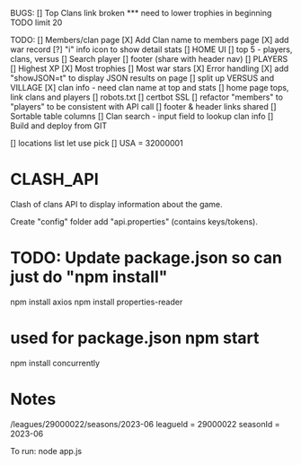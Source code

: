 BUGS:
[] Top Clans link broken *** need to lower trophies in beginning TODO limit 20

TODO:
[] Members/clan page
  [X] Add Clan name to members page
  [X] add war record
  [?] "i" info icon to show detail stats 
[] HOME UI
  [] top 5 - players, clans, versus
  [] Search player
  [] footer (share with header nav)
[] PLAYERS
  [] Highest XP
  [X] Most trophies
  [] Most war stars
[X] Error handling
[X] add "showJSON=t" to display JSON results on page
[] split up VERSUS and VILLAGE
[X] clan info - need clan name at top and stats
[] home page tops, link clans and players
[] robots.txt
[] certbot SSL
[] refactor "members" to "players" to be consistent with API call
[] footer & header links shared
[] Sortable table columns
[] Clan search - input field to lookup clan info
[] Build and deploy from GIT

[] locations list let use pick
  [] USA = 32000001


# CLASH_API
Clash of clans API to display information about the game.

Create "config" folder add "api.properties" (contains keys/tokens).

# TODO: Update package.json so can just do "npm install"
npm install axios
npm install properties-reader
# used for package.json npm start
npm install concurrently

# Notes
/leagues/29000022/seasons/2023-06
leagueId = 29000022
seasonId = 2023-06

To run:
node app.js
